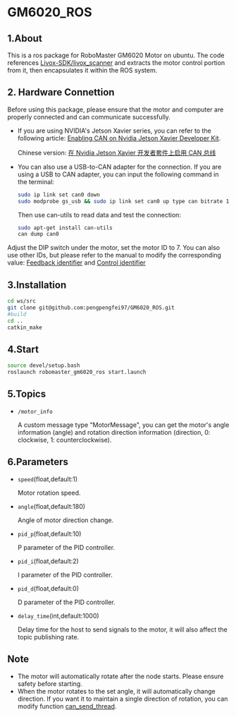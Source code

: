 # GM6020_ROS

## 1.About
This is a ros package for RoboMaster GM6020 Motor on ubuntu. The code references [Livox-SDK/livox_scanner](https://github.com/Livox-SDK/livox_scanner) and extracts the motor control portion from it, then encapsulates it within the ROS system.

## 2. Hardware Connettion
Before using this package, please ensure that the motor and computer are properly connected and can communicate successfully.

- If you are using NVIDIA's Jetson Xavier series, you can refer to the following article: [Enabling CAN on Nvidia Jetson Xavier Developer Kit](https://medium.com/@ramin.nabati/enabling-can-on-nvidia-jetson-xavier-developer-kit-aaaa3c4d99c9). 

    Chinese version: [在 Nvidia Jetson Xavier 开发者套件上启用 CAN 总线](https://steinslab.io/archives/1712)

- You can also use a USB-to-CAN adapter for the connection. If you are using a USB to CAN adapter, you can input the following command in the terminal:
    ```bash
    sudo ip link set can0 down
    sudo modprobe gs_usb && sudo ip link set can0 up type can bitrate 1000000
    ```
    Then use can-utils to read data and test the connection:
    ```bash
    sudo apt-get install can-utils
    can dump can0
    ```
Adjust the DIP switch under the motor, set the motor ID to 7. You can also use other IDs, but please refer to the manual to modify the corresponding value: [Feedback identifier](https://github.com/pengpengfei97/GM6020_ROS/blob/59aea66147ce02a5092528d9b574aa607e1b62a8/robomaster_gm6020_ros/src/motor_ctr.cpp#L260) and [Control identifier](https://github.com/pengpengfei97/GM6020_ROS/blob/59aea66147ce02a5092528d9b574aa607e1b62a8/robomaster_gm6020_ros/src/motor_ctr.cpp#L117)

## 3.Installation

```bash
cd ws/src
git clone git@github.com:pengpengfei97/GM6020_ROS.git
#build
cd ..
catkin_make
```
## 4.Start


```bash
source devel/setup.bash
roslaunch robomaster_gm6020_ros start.launch
```

## 5.Topics
- `/motor_info`

    A custom message type "MotorMessage", you can get the motor's angle information (angle) and rotation direction information (direction, 0: clockwise, 1: counterclockwise).

## 6.Parameters
- `speed`(float,default:1)

    Motor rotation speed.

- `angle`(float,default:180)

    Angle of motor direction change.

- `pid_p`(float,default:10)

    P parameter of the PID controller.

- `pid_i`(float,default:2)

    I parameter of the PID controller.

- `pid_d`(float,default:0)

    D parameter of the PID controller.

- `delay_time`(int,default:1000)

    Delay time for the host to send signals to the motor, it will also affect the topic publishing rate.



## Note 

- The motor will automatically rotate after the node starts. Please ensure safety before starting.
- When the motor rotates to the set angle, it will automatically change direction. If you want it to maintain a single direction of rotation, you can modify function [can_send_thread](https://github.com/pengpengfei97/GM6020_ROS/blob/59aea66147ce02a5092528d9b574aa607e1b62a8/robomaster_gm6020_ros/src/motor_ctr.cpp#L104).
